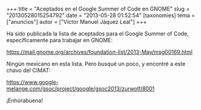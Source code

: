 +++
title = "Aceptados en el Google Summer of Code en GNOME"
slug = "20130528015254792"
date = "2013-05-28 01:52:54"
[taxonomies]
tema = ["anuncios"]
autor = ["Víctor Manuel Jáquez Leal"]
+++

Ha sido publicada la lista de aceptados para el Google Summer of Code,
específicamente para trabajar en GNOME:

<a href="https://mail.gnome.org/archives/foundation-list/2013-May/msg00169.html">https://mail.gnome.org/archives/foundation-list/2013-May/msg00169.html</a>

Ningún mexicano en esta lista. Pero busqué un poco, y encontré a este
chavo del CIMAT:

<a href="https://www.google-melange.com/gsoc/project/google/gsoc2013/zurwolf/8001">https://www.google-melange.com/gsoc/project/google/gsoc2013/zurwolf/8001</a>

¡Enhorabuena!

